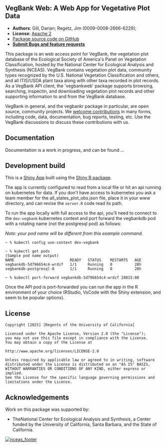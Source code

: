 ## VegBank Web: A Web App for Vegetative Plot Data
- **Authors**: Gill, Darian; Regetz, Jim (0009-0008-2666-6229);
- **License**: [Apache 2](http://opensource.org/licenses/Apache-2.0)
- [Package source code on GitHub](https://github.com/NCEAS/vegbank-web)
- [**Submit Bugs and feature requests**](https://github.com/NCEAS/vegbank-web/issues)


This package is an web access point for VegBank, the vegetation plot database of the Ecological Society of America's Panel on Vegetation Classification, hosted by the National Center for Ecological Analysis and Synthesis (NCEAS). VegBank contains vegetation plot data, community types recognized by the U.S. National Vegetation Classification and others, and all ITIS/USDA plant taxa along with other taxa recorded in plot records. As a VegBank API client, the 'vegbankweb' package supports browsing, searching, inspectin, and downloading vegetation plot records and other supporting information to and from the VegBank database.

VegBank in general, and the vegbankr package in particular, are open source, community projects. We [welcome contributions](./CONTRIBUTING.md) in many forms, including code, data, documentation, bug reports, testing, etc. Use the VegBank discussions to discuss these contributions with us.


## Documentation

Documentation is a work in progress, and can be found ...

## Development build

This is a [Shiny App](https://shiny.posit.co/) built using the [Shiny R package](https://shiny.posit.co/r/getstarted/shiny-basics/lesson1/). 

The app is currently configured to read from a local file or hit an api running on kubernetes for data. If you don't have access to kubernetes you ask a team member for the all_states_plot_obs.json file, place it in your www directory, and can revise the `server.R` code read its path.

To run the app locally with full access to the api, you'll need to connect to the `dev-vegbank` kubernetes context and port forward the vegbankdb pod with a rotating name (not the postgresql pod) as follows: 

*Note: your pod name will be different from this example command.*
```
~ % kubectl config use-context dev-vegbank

~ % kubectl get pods
(Sample pod name output)
NAME                         READY   STATUS    RESTARTS   AGE
vegbankdb-5d796654c4-wrdzf   1/1     Running   0          28h
vegbankdb-postgresql-0       1/1     Running   0          28h

~ % kubectl port-forward vegbankdb-5d796654c4-wrdzf 28015:80
```

Once the API pod is port-forwarded you can run the app in the R environment of your choice (RStudio, VsCode with the Shiny extension, and  seem to be popular options).

## License
```
Copyright [2025] [Regents of the University of California]

Licensed under the Apache License, Version 2.0 (the "License");
you may not use this file except in compliance with the License.
You may obtain a copy of the License at

http://www.apache.org/licenses/LICENSE-2.0

Unless required by applicable law or agreed to in writing, software
distributed under the License is distributed on an "AS IS" BASIS,
WITHOUT WARRANTIES OR CONDITIONS OF ANY KIND, either express or implied.
See the License for the specific language governing permissions and
limitations under the License.
```

## Acknowledgements
Work on this package was supported by:

- TheNational Center for Ecological Analysis and Synthesis, a Center funded by the University of California, Santa Barbara, and the State of California.

[![nceas_footer](https://www.nceas.ucsb.edu/sites/default/files/2020-03/NCEAS-full%20logo-4C.png)](https://www.nceas.ucsb.edu)
